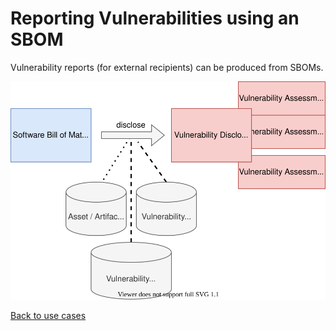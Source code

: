 # Reporting Vulnerabilities using an SBOM

Vulnerability reports (for external recipients) can be produced from SBOMs.

![Vulnerability Reports created from SBOM](figures/04-sbom-to-report.svg)


[Back to use cases](../README.md#SBOM-Use-Cases)